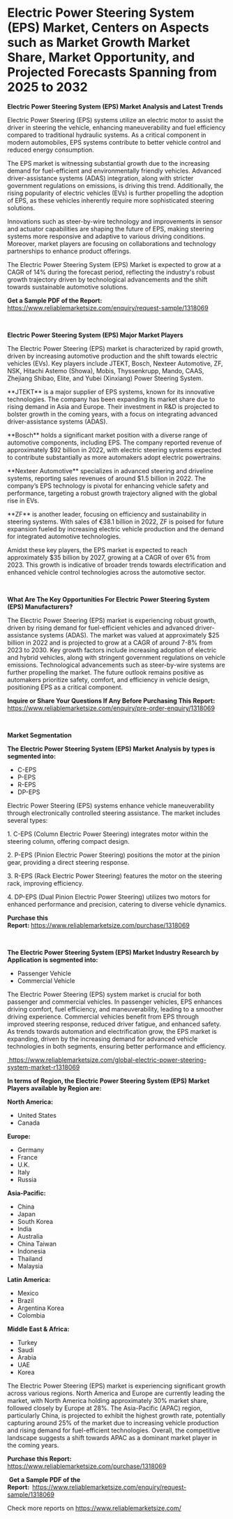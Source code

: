 <p><h1>Electric Power Steering System (EPS) Market, Centers on Aspects such as Market Growth Market Share, Market Opportunity, and Projected Forecasts Spanning from 2025 to 2032</h1></p><p><strong>Electric Power Steering System (EPS) Market Analysis and Latest Trends</strong></p>
<p><p>Electric Power Steering (EPS) systems utilize an electric motor to assist the driver in steering the vehicle, enhancing maneuverability and fuel efficiency compared to traditional hydraulic systems. As a critical component in modern automobiles, EPS systems contribute to better vehicle control and reduced energy consumption.</p><p>The EPS market is witnessing substantial growth due to the increasing demand for fuel-efficient and environmentally friendly vehicles. Advanced driver-assistance systems (ADAS) integration, along with stricter government regulations on emissions, is driving this trend. Additionally, the rising popularity of electric vehicles (EVs) is further propelling the adoption of EPS, as these vehicles inherently require more sophisticated steering solutions.</p><p>Innovations such as steer-by-wire technology and improvements in sensor and actuator capabilities are shaping the future of EPS, making steering systems more responsive and adaptive to various driving conditions. Moreover, market players are focusing on collaborations and technology partnerships to enhance product offerings.</p><p>The Electric Power Steering System (EPS) Market is expected to grow at a CAGR of 14% during the forecast period, reflecting the industry's robust growth trajectory driven by technological advancements and the shift towards sustainable automotive solutions.</p></p>
<p><strong>Get a Sample PDF of the Report:&nbsp;</strong> <a href="https://www.reliablemarketsize.com/enquiry/request-sample/1318069?utm_campaign=3509&utm_medium=2&utm_source=Github&utm_content=ia&utm_term=31032025&utm_id=electric-power-steering-system-eps">https://www.reliablemarketsize.com/enquiry/request-sample/1318069</a></p>
<p>&nbsp;</p>
<p><strong>Electric Power Steering System (EPS) Major Market Players</strong></p>
<p><p>The Electric Power Steering (EPS) market is characterized by rapid growth, driven by increasing automotive production and the shift towards electric vehicles (EVs). Key players include JTEKT, Bosch, Nexteer Automotive, ZF, NSK, Hitachi Astemo (Showa), Mobis, Thyssenkrupp, Mando, CAAS, Zhejiang Shibao, Elite, and Yubei (Xinxiang) Power Steering System.</p><p>**JTEKT** is a major supplier of EPS systems, known for its innovative technologies. The company has been expanding its market share due to rising demand in Asia and Europe. Their investment in R&D is projected to bolster growth in the coming years, with a focus on integrating advanced driver-assistance systems (ADAS).</p><p>**Bosch** holds a significant market position with a diverse range of automotive components, including EPS. The company reported revenue of approximately $92 billion in 2022, with electric steering systems expected to contribute substantially as more automakers adopt electric powertrains.</p><p>**Nexteer Automotive** specializes in advanced steering and driveline systems, reporting sales revenues of around $1.5 billion in 2022. The company’s EPS technology is pivotal for enhancing vehicle safety and performance, targeting a robust growth trajectory aligned with the global rise in EVs.</p><p>**ZF** is another leader, focusing on efficiency and sustainability in steering systems. With sales of €38.1 billion in 2022, ZF is poised for future expansion fueled by increasing electric vehicle production and the demand for integrated automotive technologies.</p><p>Amidst these key players, the EPS market is expected to reach approximately $35 billion by 2027, growing at a CAGR of over 6% from 2023. This growth is indicative of broader trends towards electrification and enhanced vehicle control technologies across the automotive sector.</p></p>
<p>&nbsp;</p>
<p><strong>What Are The Key Opportunities For Electric Power Steering System (EPS) Manufacturers?</strong></p>
<p><p>The Electric Power Steering (EPS) market is experiencing robust growth, driven by rising demand for fuel-efficient vehicles and advanced driver-assistance systems (ADAS). The market was valued at approximately $25 billion in 2022 and is projected to grow at a CAGR of around 7-8% from 2023 to 2030. Key growth factors include increasing adoption of electric and hybrid vehicles, along with stringent government regulations on vehicle emissions. Technological advancements such as steer-by-wire systems are further propelling the market. The future outlook remains positive as automakers prioritize safety, comfort, and efficiency in vehicle design, positioning EPS as a critical component.</p></p>
<p><strong>Inquire or Share Your Questions If Any Before Purchasing This Report:</strong> <a href="https://www.reliablemarketsize.com/enquiry/pre-order-enquiry/1318069?utm_campaign=3509&utm_medium=2&utm_source=Github&utm_content=ia&utm_term=31032025&utm_id=electric-power-steering-system-eps">https://www.reliablemarketsize.com/enquiry/pre-order-enquiry/1318069</a></p>
<p>&nbsp;</p>
<p><strong>Market Segmentation</strong></p>
<p><strong>The Electric Power Steering System (EPS) Market Analysis by types is segmented into:</strong></p>
<p><ul><li>C-EPS</li><li>P-EPS</li><li>R-EPS</li><li>DP-EPS</li></ul></p>
<p><p>Electric Power Steering (EPS) systems enhance vehicle maneuverability through electronically controlled steering assistance. The market includes several types: </p><p>1. C-EPS (Column Electric Power Steering) integrates motor within the steering column, offering compact design.</p><p>2. P-EPS (Pinion Electric Power Steering) positions the motor at the pinion gear, providing a direct steering response.</p><p>3. R-EPS (Rack Electric Power Steering) features the motor on the steering rack, improving efficiency.</p><p>4. DP-EPS (Dual Pinion Electric Power Steering) utilizes two motors for enhanced performance and precision, catering to diverse vehicle dynamics.</p></p>
<p><strong>Purchase this Report:&nbsp;</strong><a href="https://www.reliablemarketsize.com/purchase/1318069?utm_campaign=3509&utm_medium=2&utm_source=Github&utm_content=ia&utm_term=31032025&utm_id=electric-power-steering-system-eps">https://www.reliablemarketsize.com/purchase/1318069</a></p>
<p>&nbsp;</p>
<p><strong>The Electric Power Steering System (EPS) Market Industry Research by Application is segmented into:</strong></p>
<p><ul><li>Passenger Vehicle</li><li>Commercial Vehicle</li></ul></p>
<p><p>The Electric Power Steering (EPS) system market is crucial for both passenger and commercial vehicles. In passenger vehicles, EPS enhances driving comfort, fuel efficiency, and maneuverability, leading to a smoother driving experience. Commercial vehicles benefit from EPS through improved steering response, reduced driver fatigue, and enhanced safety. As trends towards automation and electrification grow, the EPS market is expanding, driven by the increasing demand for advanced vehicle technologies in both segments, ensuring better performance and efficiency.</p></p>
<p><a href="https://www.reliablemarketsize.com/global-electric-power-steering-system-market-r1318069?utm_campaign=3509&utm_medium=2&utm_source=Github&utm_content=ia&utm_term=31032025&utm_id=electric-power-steering-system-eps">&nbsp;https://www.reliablemarketsize.com/global-electric-power-steering-system-market-r1318069</a></p>
<p><strong>In terms of Region, the Electric Power Steering System (EPS) Market Players available by Region are:</strong></p>
<p>
    <p> <strong> North America: </strong>
        <ul>
            <li>United States</li>
            <li>Canada</li>
        </ul>
        </p> 
    <p> <strong> Europe: </strong>
        <ul>
            <li>Germany</li>
            <li>France</li>
            <li>U.K.</li>
            <li>Italy</li>
            <li>Russia</li>
        </ul>
        </p> 
    <p> <strong> Asia-Pacific: </strong>
        <ul>
            <li>China</li>
            <li>Japan</li>
            <li>South Korea</li>
            <li>India</li>
            <li>Australia</li>
            <li>China Taiwan</li>
            <li>Indonesia</li>
            <li>Thailand</li>
            <li>Malaysia</li>
        </ul>
        </p> 
    <p> <strong> Latin America: </strong>
        <ul>
            <li>Mexico</li>
            <li>Brazil</li>
            <li>Argentina Korea</li>
            <li>Colombia</li>
        </ul>
        </p> 
    <p> <strong> Middle East & Africa: </strong>
        <ul>
            <li>Turkey</li>
            <li>Saudi</li>
            <li>Arabia</li>
            <li>UAE</li>
            <li>Korea</li>
        </ul>
    </p>
    </p>
<p><p>The Electric Power Steering (EPS) market is experiencing significant growth across various regions. North America and Europe are currently leading the market, with North America holding approximately 30% market share, followed closely by Europe at 28%. The Asia-Pacific (APAC) region, particularly China, is projected to exhibit the highest growth rate, potentially capturing around 25% of the market due to increasing vehicle production and rising demand for fuel-efficient technologies. Overall, the competitive landscape suggests a shift towards APAC as a dominant market player in the coming years.</p></p>
<p><strong>Purchase this Report: </strong><a href="https://www.reliablemarketsize.com/purchase/1318069?utm_campaign=3509&utm_medium=2&utm_source=Github&utm_content=ia&utm_term=31032025&utm_id=electric-power-steering-system-eps">https://www.reliablemarketsize.com/purchase/1318069</a></p>
<p>&nbsp;<strong>Get a Sample PDF of the Report:&nbsp;&nbsp;</strong><a href="https://www.reliablemarketsize.com/enquiry/request-sample/1318069?utm_campaign=3509&utm_medium=2&utm_source=Github&utm_content=ia&utm_term=31032025&utm_id=electric-power-steering-system-eps">https://www.reliablemarketsize.com/enquiry/request-sample/1318069</a></p>
<p><strong></strong></p>
<p>Check more reports on <a href="https://www.reliablemarketsize.com/?utm_campaign=3509&utm_medium=2&utm_source=Github&utm_content=ia&utm_term=31032025&utm_id=electric-power-steering-system-eps">https://www.reliablemarketsize.com/</a></p>